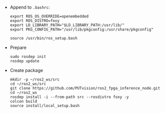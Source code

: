 * Append to `.bashrc`:
  ```
  export ROS_OS_OVERRIDE=openembedded
  export ROS_DISTRO=foxy
  export LD_LIBRARY_PATH="$LD_LIBRARY_PATH:/usr/lib/"
  export PKG_CONFIG_PATH="/usr/lib/pkgconfig:/usr/share/pkgconfig"
  
  source /usr/bin/ros_setup.bash
  ```

* Prepare
  ```
  sudo rosdep init
  rosdep update
  ```
  
  
* Create package
  ```
  mkdir -p ~/ros2_ws/src
  cd ~/ros2_ws/src
  git clone https://github.com/PUTvision/ros2_fpga_inference_node.git
  cd ~/ros2_ws
  rosdep install -i --from-path src --rosdistro foxy -y
  colcon build
  source install/local_setup.bash
  ```
